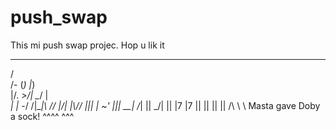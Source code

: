 # push_swap

This mi push swap projec. Hop u lik it

   _____
  /     \
/- (*) |*)\
|/\.  _>/\|
    \__/    |\
   _| |_   \-/
  /|\__|\  //
 |/|   |\\//
 |||   | ~'
 ||| __|
 /_\| ||
 \_/| ||
   |7 |7
   || ||
   || ||
   /\ \ \  Masta gave Doby a sock!
  ^^^^ ^^^
